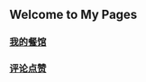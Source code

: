 ## Welcome to My Pages




### [我的餐馆](https://youngzhuzhu.github.io/site/myrestaurant/index.html)


### [评论点赞](https://youngzhuzhu.github.io/site/moments/index.html)
